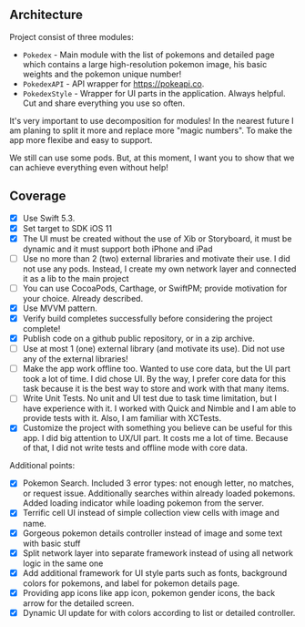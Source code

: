 ## Architecture
Project consist of three modules:
- `Pokedex` - Main module with the list of pokemons and detailed page which contains a large high-resolution pokemon image, his basic weights and the pokemon unique number!   
- `PokedexAPI` - API wrapper for https://pokeapi.co.
- `PokedexStyle` - Wrapper for UI parts in the application. Always helpful. Cut and share everything you use so often.

It's very important to use decomposition for modules! In the nearest future I am planing to split it more and replace more "magic numbers". To make the app more flexibe and easy to support.

We still can use some pods. But, at this moment, I want you to show that we can achieve everything even without help!

## Coverage
- [X] Use Swift 5.3.
- [X] Set target to SDK iOS 11 
- [X] The UI must be created without the use of Xib or Storyboard, it must be dynamic and it must support both iPhone and iPad 
- [ ] Use no more than 2 (two) external libraries and motivate their use. I did not use any pods. Instead, I create my own network layer and connected it as a lib to the main project
- [ ] You can use CocoaPods, Carthage, or SwiftPM; provide motivation for your choice. Already described.
- [X] Use MVVM pattern.
- [X] Verify build completes successfully before considering the project complete!
- [X] Publish code on a github public repository, or in a zip archive.
- [ ] Use at most 1 (one) external library (and motivate its use). Did not use any of the external libraries!
- [ ] Make the app work offline too. Wanted to use core data, but the UI part took a lot of time. I did chose UI. By the way, I prefer core data for this task because it is the best way to store and work with that many items.
- [ ] Write Unit Tests. No unit and UI test due to task time limitation, but I have experience with it. I worked with Quick and Nimble and I am able to provide tests with it. Also, I am familiar with XCTests.
- [X] Customize the project with something you believe can be useful for this app. I did big attention to UX/UI part. It costs me a lot of time. Because of that, I did not write tests and offline mode with core data.

Additional points:
- [X] Pokemon Search. Included 3 error types: not enough letter, no matches, or request issue. Additionally searches within already loaded pokemons. Added loading indicator while loading pokemon from the server.
- [X] Terrific cell UI instead of simple collection view cells with image and name.
- [X] Gorgeous pokemon details controller instead of image and some text with basic stuff
- [X] Split network layer into separate framework instead of using all network logic in the same one
- [X] Add additional framework for UI style parts such as fonts, background colors for pokemons, and label for pokemon details page.
- [X] Providing app icons like app icon, pokemon gender icons, the back arrow for the detailed screen.
- [X] Dynamic UI update for with colors according to list or detailed controller.
